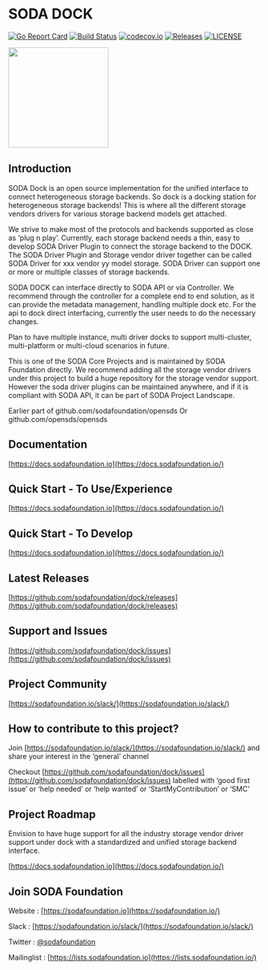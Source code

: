# SODA DOCK

[![Go Report Card](https://goreportcard.com/badge/github.com/sodafoundation/dock?branch=master)](https://goreportcard.com/report/github.com/sodafoundation/dock)
[![Build Status](https://travis-ci.org/sodafoundation/dock.svg?branch=master)](https://travis-ci.org/sodafoundation/dock)
[![codecov.io](https://codecov.io/github/sodafoundation/dock/coverage.svg?branch=master)](https://codecov.io/github/sodafoundation/dock?branch=master)
[![Releases](https://img.shields.io/github/release/sodafoundation/dock/all.svg?style=flat-square)](https://github.com/sodafoundation/dock/releases)
[![LICENSE](https://img.shields.io/github/license/sodafoundation/dock.svg?style=flat-square)](https://github.com/sodafoundation/dock/blob/master/LICENSE)

<img src="https://sodafoundation.io/wp-content/uploads/2020/01/SODA_logo_outline_color_800x800.png" width="200" height="200">

## Introduction

SODA Dock is an open source implementation for the unified interface to connect heterogeneous storage backends. So dock is a docking station for heterogeneous storage backends! This is where all the different storage vendors drivers for various storage backend models get attached.

We strive to make most of the protocols and backends supported as close as ‘plug n play’. Currently, each storage backend needs a thin, easy to develop SODA Driver Plugin to connect the storage backend to the DOCK. The SODA Driver Plugin and Storage vendor driver together can be called SODA Driver for xxx vendor yy model storage. SODA Driver can support one or more or multiple classes of storage backends.

SODA DOCK can interface directly to SODA API or via Controller. We recommend through the controller for a complete end to end solution, as it can provide the metadata management, handling multiple dock etc. For the api to dock direct interfacing, currently the user needs to do the necessary changes.

Plan to have multiple instance, multi driver docks to support multi-cluster, multi-platform or multi-cloud scenarios in future.

This is one of the SODA Core Projects and is maintained by SODA Foundation directly. We recommend adding all the storage vendor drivers under this project to build a huge repository for the storage vendor support. However the soda driver plugins can be maintained anywhere, and if it is compliant with SODA API, it can be part of SODA Project Landscape.

Earlier part of github.com/sodafoundation/opensds Or github.com/opensds/opensds

## Documentation

[https://docs.sodafoundation.io](https://docs.sodafoundation.io/)

## Quick Start - To Use/Experience

[https://docs.sodafoundation.io](https://docs.sodafoundation.io/)

## Quick Start - To Develop

[https://docs.sodafoundation.io](https://docs.sodafoundation.io/)

## Latest Releases

[https://github.com/sodafoundation/dock/releases](https://github.com/sodafoundation/dock/releases)

## Support and Issues

[https://github.com/sodafoundation/dock/issues](https://github.com/sodafoundation/dock/issues)

## Project Community

[https://sodafoundation.io/slack/](https://sodafoundation.io/slack/)

## How to contribute to this project?

Join [https://sodafoundation.io/slack/](https://sodafoundation.io/slack/) and share your interest in the ‘general’ channel

Checkout [https://github.com/sodafoundation/dock/issues](https://github.com/sodafoundation/dock/issues) labelled with ‘good first issue’ or ‘help needed’ or ‘help wanted’ or ‘StartMyContribution’ or ‘SMC’

## Project Roadmap

Envision to have huge support for all the industry storage vendor driver support under dock with a standardized and unified storage backend interface.

[https://docs.sodafoundation.io](https://docs.sodafoundation.io/)

## Join SODA Foundation

Website : [https://sodafoundation.io](https://sodafoundation.io/)

Slack  : [https://sodafoundation.io/slack/](https://sodafoundation.io/slack/)

Twitter  : [@sodafoundation](https://twitter.com/sodafoundation)

Mailinglist  : [https://lists.sodafoundation.io](https://lists.sodafoundation.io/)
